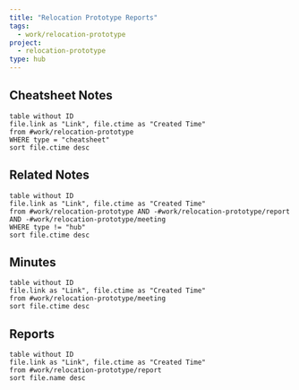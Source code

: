 ```yaml
---
title: "Relocation Prototype Reports"
tags:
  - work/relocation-prototype
project:
  - relocation-prototype
type: hub
---
```

## Cheatsheet Notes
```dataview
table without ID
file.link as "Link", file.ctime as "Created Time"
from #work/relocation-prototype  
WHERE type = "cheatsheet"
sort file.ctime desc
```
## Related Notes
```dataview
table without ID
file.link as "Link", file.ctime as "Created Time"
from #work/relocation-prototype AND -#work/relocation-prototype/report AND -#work/relocation-prototype/meeting
WHERE type != "hub"
sort file.ctime desc
```

## Minutes
```dataview
table without ID
file.link as "Link", file.ctime as "Created Time"
from #work/relocation-prototype/meeting 
sort file.ctime desc
```

## Reports
```dataview
table without ID
file.link as "Link", file.ctime as "Created Time"
from #work/relocation-prototype/report
sort file.name desc
```